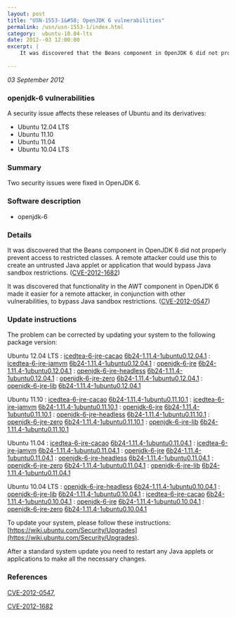 ```yaml
---
layout: post
title: "USN-1553-1&#58; OpenJDK 6 vulnerabilities"
permalink: /usn/usn-1553-1/index.html
category:  ubuntu-10.04-lts
date: 2012--03 12:00:00
excerpt: |
    It was discovered that the Beans component in OpenJDK 6 did not properly prevent access to restricted classes. A remote attacker could use this to create an untrusted Java applet or application that would bypass Java sandbox restrictions. ([CVE-2012-1682](http://people.ubuntu.com/~ubuntu-security/cve/CVE-2012-1682))
    
--- 
```

 
 

*03 September 2012*

### openjdk-6 vulnerabilities

A security issue affects these releases of Ubuntu and its derivatives:

* Ubuntu 12.04 LTS
* Ubuntu 11.10
* Ubuntu 11.04
* Ubuntu 10.04 LTS

### Summary

Two security issues were fixed in OpenJDK 6. 

### Software description

* openjdk-6 

### Details

It was discovered that the Beans component in OpenJDK 6 did not properly prevent access to restricted classes. A remote attacker could use this to create an untrusted Java applet or application that would bypass Java sandbox restrictions. ([CVE-2012-1682](http://people.ubuntu.com/~ubuntu-security/cve/CVE-2012-1682))

It was discovered that functionality in the AWT component in OpenJDK 6 made it easier for a remote attacker, in conjunction with other vulnerabilities, to bypass Java sandbox restrictions. ([CVE-2012-0547](http://people.ubuntu.com/~ubuntu-security/cve/CVE-2012-0547)) 

### Update instructions

The problem can be corrected by updating your system to the following package version:

Ubuntu 12.04 LTS
 : [icedtea-6-jre-cacao](https://launchpad.net/ubuntu/+source/openjdk-6) <span> [6b24-1.11.4-1ubuntu0.12.04.1](https://launchpad.net/ubuntu/+source/openjdk-6/6b24-1.11.4-1ubuntu0.12.04.1) </span> 
 : [icedtea-6-jre-jamvm](https://launchpad.net/ubuntu/+source/openjdk-6) <span> [6b24-1.11.4-1ubuntu0.12.04.1](https://launchpad.net/ubuntu/+source/openjdk-6/6b24-1.11.4-1ubuntu0.12.04.1) </span> 
 : [openjdk-6-jre](https://launchpad.net/ubuntu/+source/openjdk-6) <span> [6b24-1.11.4-1ubuntu0.12.04.1](https://launchpad.net/ubuntu/+source/openjdk-6/6b24-1.11.4-1ubuntu0.12.04.1) </span> 
 : [openjdk-6-jre-headless](https://launchpad.net/ubuntu/+source/openjdk-6) <span> [6b24-1.11.4-1ubuntu0.12.04.1](https://launchpad.net/ubuntu/+source/openjdk-6/6b24-1.11.4-1ubuntu0.12.04.1) </span> 
 : [openjdk-6-jre-zero](https://launchpad.net/ubuntu/+source/openjdk-6) <span> [6b24-1.11.4-1ubuntu0.12.04.1](https://launchpad.net/ubuntu/+source/openjdk-6/6b24-1.11.4-1ubuntu0.12.04.1) </span> 
 : [openjdk-6-jre-lib](https://launchpad.net/ubuntu/+source/openjdk-6) <span> [6b24-1.11.4-1ubuntu0.12.04.1](https://launchpad.net/ubuntu/+source/openjdk-6/6b24-1.11.4-1ubuntu0.12.04.1) </span> 

Ubuntu 11.10
 : [icedtea-6-jre-cacao](https://launchpad.net/ubuntu/+source/openjdk-6) <span> [6b24-1.11.4-1ubuntu0.11.10.1](https://launchpad.net/ubuntu/+source/openjdk-6/6b24-1.11.4-1ubuntu0.11.10.1) </span> 
 : [icedtea-6-jre-jamvm](https://launchpad.net/ubuntu/+source/openjdk-6) <span> [6b24-1.11.4-1ubuntu0.11.10.1](https://launchpad.net/ubuntu/+source/openjdk-6/6b24-1.11.4-1ubuntu0.11.10.1) </span> 
 : [openjdk-6-jre](https://launchpad.net/ubuntu/+source/openjdk-6) <span> [6b24-1.11.4-1ubuntu0.11.10.1](https://launchpad.net/ubuntu/+source/openjdk-6/6b24-1.11.4-1ubuntu0.11.10.1) </span> 
 : [openjdk-6-jre-headless](https://launchpad.net/ubuntu/+source/openjdk-6) <span> [6b24-1.11.4-1ubuntu0.11.10.1](https://launchpad.net/ubuntu/+source/openjdk-6/6b24-1.11.4-1ubuntu0.11.10.1) </span> 
 : [openjdk-6-jre-zero](https://launchpad.net/ubuntu/+source/openjdk-6) <span> [6b24-1.11.4-1ubuntu0.11.10.1](https://launchpad.net/ubuntu/+source/openjdk-6/6b24-1.11.4-1ubuntu0.11.10.1) </span> 
 : [openjdk-6-jre-lib](https://launchpad.net/ubuntu/+source/openjdk-6) <span> [6b24-1.11.4-1ubuntu0.11.10.1](https://launchpad.net/ubuntu/+source/openjdk-6/6b24-1.11.4-1ubuntu0.11.10.1) </span> 

Ubuntu 11.04
 : [icedtea-6-jre-cacao](https://launchpad.net/ubuntu/+source/openjdk-6) <span> [6b24-1.11.4-1ubuntu0.11.04.1](https://launchpad.net/ubuntu/+source/openjdk-6/6b24-1.11.4-1ubuntu0.11.04.1) </span> 
 : [icedtea-6-jre-jamvm](https://launchpad.net/ubuntu/+source/openjdk-6) <span> [6b24-1.11.4-1ubuntu0.11.04.1](https://launchpad.net/ubuntu/+source/openjdk-6/6b24-1.11.4-1ubuntu0.11.04.1) </span> 
 : [openjdk-6-jre](https://launchpad.net/ubuntu/+source/openjdk-6) <span> [6b24-1.11.4-1ubuntu0.11.04.1](https://launchpad.net/ubuntu/+source/openjdk-6/6b24-1.11.4-1ubuntu0.11.04.1) </span> 
 : [openjdk-6-jre-headless](https://launchpad.net/ubuntu/+source/openjdk-6) <span> [6b24-1.11.4-1ubuntu0.11.04.1](https://launchpad.net/ubuntu/+source/openjdk-6/6b24-1.11.4-1ubuntu0.11.04.1) </span> 
 : [openjdk-6-jre-zero](https://launchpad.net/ubuntu/+source/openjdk-6) <span> [6b24-1.11.4-1ubuntu0.11.04.1](https://launchpad.net/ubuntu/+source/openjdk-6/6b24-1.11.4-1ubuntu0.11.04.1) </span> 
 : [openjdk-6-jre-lib](https://launchpad.net/ubuntu/+source/openjdk-6) <span> [6b24-1.11.4-1ubuntu0.11.04.1](https://launchpad.net/ubuntu/+source/openjdk-6/6b24-1.11.4-1ubuntu0.11.04.1) </span> 

Ubuntu 10.04 LTS
 : [openjdk-6-jre-headless](https://launchpad.net/ubuntu/+source/openjdk-6) <span> [6b24-1.11.4-1ubuntu0.10.04.1](https://launchpad.net/ubuntu/+source/openjdk-6/6b24-1.11.4-1ubuntu0.10.04.1) </span> 
 : [openjdk-6-jre-lib](https://launchpad.net/ubuntu/+source/openjdk-6) <span> [6b24-1.11.4-1ubuntu0.10.04.1](https://launchpad.net/ubuntu/+source/openjdk-6/6b24-1.11.4-1ubuntu0.10.04.1) </span> 
 : [icedtea-6-jre-cacao](https://launchpad.net/ubuntu/+source/openjdk-6) <span> [6b24-1.11.4-1ubuntu0.10.04.1](https://launchpad.net/ubuntu/+source/openjdk-6/6b24-1.11.4-1ubuntu0.10.04.1) </span> 
 : [openjdk-6-jre](https://launchpad.net/ubuntu/+source/openjdk-6) <span> [6b24-1.11.4-1ubuntu0.10.04.1](https://launchpad.net/ubuntu/+source/openjdk-6/6b24-1.11.4-1ubuntu0.10.04.1) </span> 
 : [openjdk-6-jre-zero](https://launchpad.net/ubuntu/+source/openjdk-6) <span> [6b24-1.11.4-1ubuntu0.10.04.1](https://launchpad.net/ubuntu/+source/openjdk-6/6b24-1.11.4-1ubuntu0.10.04.1) </span> 

To update your system, please follow these instructions: [https://wiki.ubuntu.com/Security/Upgrades](https://wiki.ubuntu.com/Security/Upgrades).

After a standard system update you need to restart any Java applets or applications to make all the necessary changes. 

### References

 
 [CVE-2012-0547](http://people.ubuntu.com/~ubuntu-security/cve/CVE-2012-0547), 

 [CVE-2012-1682](http://people.ubuntu.com/~ubuntu-security/cve/CVE-2012-1682)
 

